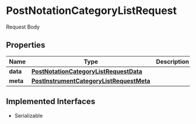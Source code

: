 

# PostNotationCategoryListRequest

Request Body

## Properties

Name | Type | Description | Notes
------------ | ------------- | ------------- | -------------
**data** | [**PostNotationCategoryListRequestData**](PostNotationCategoryListRequestData.md) |  |  [optional]
**meta** | [**PostInstrumentCategoryListRequestMeta**](PostInstrumentCategoryListRequestMeta.md) |  |  [optional]


## Implemented Interfaces

* Serializable


